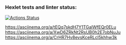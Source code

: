 ### Hexlet tests and linter status:
[![Actions Status](https://github.com/Pyplee/frontend-project-44/workflows/hexlet-check/badge.svg)](https://github.com/Pyplee/frontend-project-44/actions)

https://asciinema.org/a/tEQq7skdH7Y1TGaIWfEQr0ELu
https://asciinema.org/a/XwD6ZRkNt2RsUB0h2E7obNuJu
https://asciinema.org/a/CrHR7Hv8evsKceRLcl5khhw3k